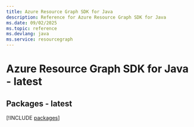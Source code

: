 ```yaml
---
title: Azure Resource Graph SDK for Java
description: Reference for Azure Resource Graph SDK for Java
ms.date: 09/02/2025
ms.topic: reference
ms.devlang: java
ms.service: resourcegraph
---
```

# Azure Resource Graph SDK for Java - latest
## Packages - latest
[!INCLUDE [packages](resource-graph-index.md)]